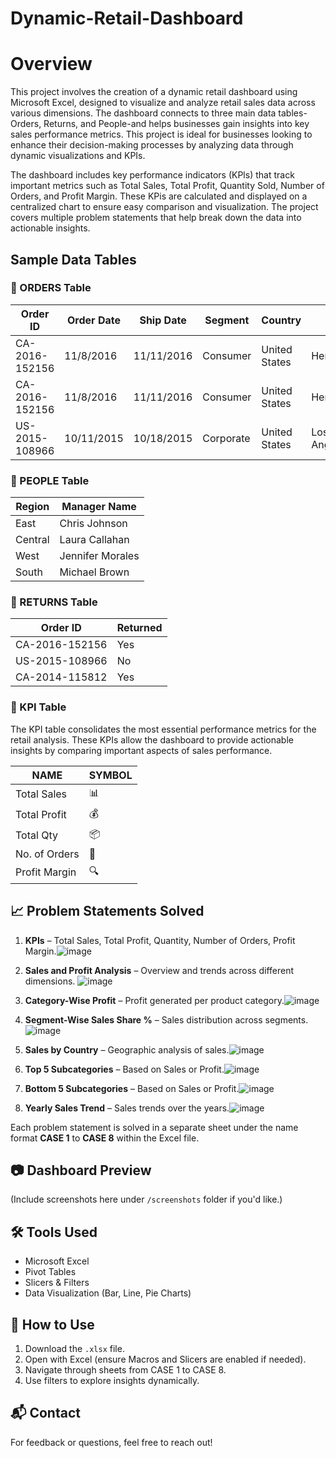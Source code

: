# Dynamic-Retail-Dashboard
# Overview
This project involves the creation of a dynamic retail dashboard using Microsoft Excel, designed to visualize and analyze retail sales data across various dimensions. The dashboard connects to three main data tables-Orders, Returns, and People-and helps businesses gain insights into key sales performance metrics. This project is ideal for businesses looking to enhance their decision-making processes by analyzing data through dynamic visualizations and KPIs.

The dashboard includes key performance indicators (KPls) that track important metrics such as Total Sales, Total Profit, Quantity Sold, Number of Orders, and Profit Margin. These KPis are calculated and displayed on a centralized chart to ensure easy comparison and visualization. The project covers multiple problem statements that help break down the data into actionable insights.

## Sample Data Tables 

### 🧾 ORDERS Table

| Order ID       | Order Date | Ship Date  | Segment   | Country       | City        | State        | Category   | Sub-Category | Sales  | Quantity | Profit |
|----------------|------------|------------|-----------|---------------|-------------|--------------|------------|--------------|--------|----------|--------|
| CA-2016-152156 | 11/8/2016  | 11/11/2016 | Consumer  | United States | Henderson   | Kentucky     | Furniture  | Bookcases    | 261.96 | 2        | 41.91  |
| CA-2016-152156 | 11/8/2016  | 11/11/2016 | Consumer  | United States | Henderson   | Kentucky     | Furniture  | Chairs       | 731.94 | 3        | 219.58 |
| US-2015-108966 | 10/11/2015 | 10/18/2015 | Corporate | United States | Los Angeles | California   | Technology | Phones       | 957.58 | 5        | 145.96 |

### 👥 PEOPLE Table

| Region  | Manager Name     |
|---------|------------------|
| East    | Chris Johnson    |
| Central | Laura Callahan   |
| West    | Jennifer Morales |
| South   | Michael Brown    |

### 🔁 RETURNS Table

| Order ID       | Returned |
|----------------|----------|
| CA-2016-152156 | Yes      |
| US-2015-108966 | No       |
| CA-2014-115812 | Yes      |

### 📌 KPI Table

The KPI table consolidates the most essential performance metrics for the retail analysis. These KPIs allow the dashboard to provide actionable insights by comparing important aspects of sales performance.

| NAME           | SYMBOL |
|----------------|--------|
| Total Sales    | 📊     |
| Total Profit   | 💰     |
| Total Qty      | 📦     |
| No. of Orders  | 🛒     |
| Profit Margin  | 🔍     |


## 📈 Problem Statements Solved

1. **KPIs** – Total Sales, Total Profit, Quantity, Number of Orders, Profit Margin.![image](https://github.com/user-attachments/assets/61723367-563c-4e07-a729-91a0a1b3b3dc)

2. **Sales and Profit Analysis** – Overview and trends across different dimensions. ![image](https://github.com/user-attachments/assets/f883a4a2-734f-417f-bb57-39d1226ca8af)

3. **Category-Wise Profit** – Profit generated per product category.![image](https://github.com/user-attachments/assets/52e793a1-9bb7-40e8-bee3-cbd0cd84aaf9)

4. **Segment-Wise Sales Share %** – Sales distribution across segments.![image](https://github.com/user-attachments/assets/0ee784ea-e142-4798-82d4-35788c01fbbb)

5. **Sales by Country** – Geographic analysis of sales.![image](https://github.com/user-attachments/assets/8e050301-d1a7-4ad7-a262-23bc1c1a0e3f)

6. **Top 5 Subcategories** – Based on Sales or Profit.![image](https://github.com/user-attachments/assets/544aabda-796a-48eb-89a2-f0cf223ab8f5)

7. **Bottom 5 Subcategories** – Based on Sales or Profit.![image](https://github.com/user-attachments/assets/2c276104-c34e-4f38-9130-45b2f4625ca3)

8. **Yearly Sales Trend** – Sales trends over the years.![image](https://github.com/user-attachments/assets/7b850b37-636a-47fb-8fcf-4a7e03b26252)

Each problem statement is solved in a separate sheet under the name format **CASE 1** to **CASE 8** within the Excel file.

## 📷 Dashboard Preview

(Include screenshots here under `/screenshots` folder if you'd like.)

## 🛠️ Tools Used

- Microsoft Excel
- Pivot Tables
- Slicers & Filters
- Data Visualization (Bar, Line, Pie Charts)

## 📌 How to Use

1. Download the `.xlsx` file.
2. Open with Excel (ensure Macros and Slicers are enabled if needed).
3. Navigate through sheets from CASE 1 to CASE 8.
4. Use filters to explore insights dynamically.

## 📬 Contact

For feedback or questions, feel free to reach out!

